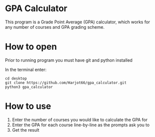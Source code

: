 # GPA Calculator

This program is a Grade Point Average (GPA) calculator, which works for any number of courses and GPA grading scheme.

# How to open

Prior to running program you must have git and python installed

In the terminal enter:
```
cd desktop
git clone https://github.com/Harjot66/gpa_calculator.git
python3 gpa_calculator
```

# How to use

1. Enter the number of courses you would like to calculate the GPA for
2. Enter the GPA for each course line-by-line as the prompts ask you to
3. Get the result
